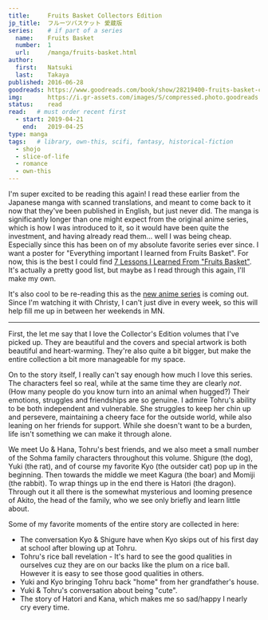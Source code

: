 ```yaml
---
title:     Fruits Basket Collectors Edition
jp_title:  フルーツバスケット 愛蔵版
series:    # if part of a series
  name:    Fruits Basket
  number:  1
  url:     /manga/fruits-basket.html
author: 
  first:   Natsuki 
  last:    Takaya
published: 2016-06-28 
goodreads: https://www.goodreads.com/book/show/28219400-fruits-basket-collector-s-edition-vol-1
img:       https://i.gr-assets.com/images/S/compressed.photo.goodreads.com/books/1463562762i/28219400._SX120_.jpg
status:    read
read:   # must order recent first
  - start: 2019-04-21 
    end:   2019-04-25
type: manga
tags:   # library, own-this, scifi, fantasy, historical-fiction
  - shojo
  - slice-of-life
  - romance
  - own-this
---
```


I'm super excited to be reading this again! I read these earlier from the Japanese manga with scanned translations, and meant to come back to it now that they've been published in English, but just never did. The manga is significantly longer than one might expect from the original anime series, which is how I was introduced to it, so it would have been quite the investment, and having already read them... well I was being cheap. Especially since this has been on of my absolute favorite series ever since. I want a poster for "Everything important I learned from Fruits Basket". For now, this is the best I could find [7 Lessons I Learned From "Fruits Basket"](https://www.theodysseyonline.com/rice-ball-in-fruits-basket). It's actually a pretty good list, but maybe as I read through this again, I'll make my own.

It's also cool to be re-reading this as the [new anime series](/vizmedia/fruits-basket-2019.html) is coming out. Since I'm watching it with Christy, I can't just dive in every week, so this will help fill me up in between her weekends in MN. 

----

First, the let me say that I love the Collector's Edition volumes that I've picked up. They are beautiful and the covers and special artwork is both beautiful and heart-warming. They're also quite a bit bigger, but make the entire collection a bit more manageable for my space. 

On to the story itself, I really can't say enough how much I love this series. The characters feel so real, while at the same time they are clearly *not*. (How many people do you know turn into an animal when hugged?) Their emotions, struggles and friendships are so genuine. I admire Tohru's ability to be both independent and vulnerable. She struggles to keep her chin up and persevere, maintaining a cheery face for the outside world, while also leaning on her friends for support. While she doesn't want to be a burden, life isn't something we can make it through alone.

We meet Uo & Hana, Tohru's best friends, and we also meet a small number of the Sohma family characters throughout this volume. Shigure (the dog), Yuki (the rat), and of course my favorite Kyo (the outsider cat) pop up in the beginning. Then towards the middle we meet Kagura (the boar) and Momiji (the rabbit). To wrap things up in the end there is Hatori (the dragon). Through out it all there is the somewhat mysterious and looming presence of Akito, the head of the family, who we see only briefly and learn little about. 

Some of my favorite moments of the entire story are collected in here: 
- The conversation Kyo & Shigure have when Kyo skips out of his first day at school after blowing up at Tohru. 
- Tohru's rice ball revelation - It's hard to see the good qualities in ourselves cuz they are on our backs like the plum on a rice ball. However it is easy to see those good qualities in others.
- Yuki and Kyo bringing Tohru back "home" from her grandfather's house.
- Yuki & Tohru's conversation about being "cute".
- The story of Hatori and Kana, which makes me so sad/happy I nearly cry every time.



